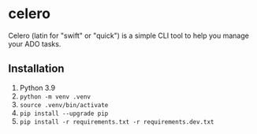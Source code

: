 # celero

Celero (latin for "swift" or "quick") is a simple CLI tool to help
you manage your ADO tasks.

## Installation

1. Python 3.9
2. `python -m venv .venv`
3. `source .venv/bin/activate`
4. `pip install --upgrade pip`
5. `pip install -r requirements.txt -r requirements.dev.txt`
